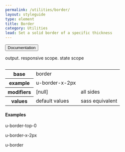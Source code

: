 ```yaml
---
permalink: /utilities/border/
layout: styleguide
type: element
title: Border
category: Utilities
lead: Set a solid border of a specific thickness
---
```


<div class="usa-accordion-bordered">
  <button class="usa-button-unstyled usa-accordion-button"
      aria-expanded="true" aria-controls="table-docs">
    Documentation
  </button>
  <div id="table-docs" aria-hidden="false" class="usa-accordion-content">
    <p>output. responsive scope. state scope</p>
    <table class="usa-table-borderless">
      <caption></caption>
<!--       <thead>
        <tr>
          <th scope="col">1</th>
          <th scope="col">2</th>
          <th scope="col">3</th>
        </tr>
      </thead> -->
      <tbody>
        <tr>
          <th scope="row">base</th>
          <td>border</td>
          <td></td>
        </tr>
        <tr>
          <th scope="row">example</th>
          <td>u-border-x-2px</td>
          <td></td>
        </tr>
        <tr>
          <th scope="row">modifiers</th>
          <td>[null]</td>
          <td>all sides</td>
        </tr>
        <tr>
          <th scope="row">values</th>
          <td>default values</td>
          <td>sass equivalent</td>
        </tr>
      </tbody>
    </table>
    <h4>Examples</h4>
    <p>u-border-top-0</p>
    <p>u-border-x-2px</p>
    <p>u-border</p>
  </div>
</div>
